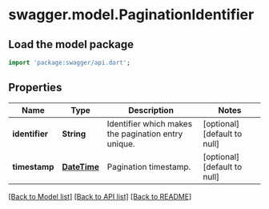 # swagger.model.PaginationIdentifier

## Load the model package
```dart
import 'package:swagger/api.dart';
```

## Properties
Name | Type | Description | Notes
------------ | ------------- | ------------- | -------------
**identifier** | **String** | Identifier which makes the pagination entry unique. | [optional] [default to null]
**timestamp** | [**DateTime**](DateTime.md) | Pagination timestamp. | [optional] [default to null]

[[Back to Model list]](../README.md#documentation-for-models) [[Back to API list]](../README.md#documentation-for-api-endpoints) [[Back to README]](../README.md)

